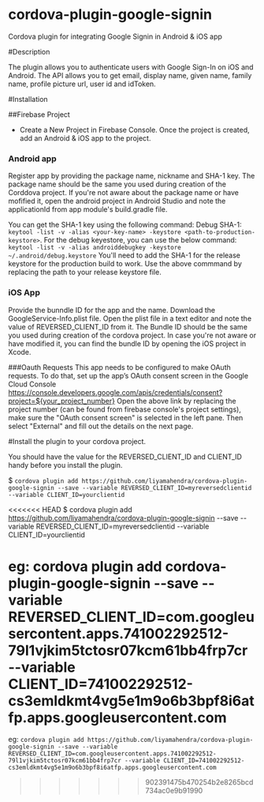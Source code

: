 # cordova-plugin-google-signin
Cordova plugin for integrating Google Signin in Android &amp; iOS app

#Description

The plugin allows you to authenticate users with Google Sign-In on iOS and Android. The API allows you to get email, display name, given name, family name, profile picture url, user id and idToken.

#Installation

##Firebase Project

* Create a New Project in Firebase Console. Once the project is created, add an Android & iOS app to the project.

### Android app
Register app by providing the package name, nickname and SHA-1 key. The package name should be the same you used during creation of the Corddova project. If you're not aware about the package name or have mofified it, open the android project in Android Studio and note the applicationId from app module's build.gradle file. 

You can get the SHA-1 key using the following command:
Debug SHA-1: `keytool -list -v -alias <your-key-name> -keystore <path-to-production-keystore>`. For the debug keyestore, you can use the below command:
`keytool -list -v -alias androiddebugkey -keystore ~/.android/debug.keystore`
You'll need to add the SHA-1 for the release keystore for the production build to work. Use the above commmand by replacing the path to your release keystore file.

### iOS App
Provide the bunndle ID for the app and the name. Download the GoogleService-Info.plist file. Open the plist file in a text editor and note the value of REVERSED_CLIENT_ID from it. The Bundle ID should be the same you used during creation of the cordova project. In case you're not aware or have modified it, you can find the bundle ID by opening the iOS project in Xcode.

###Oauth Requests
This app needs to be configured to make OAuth requests. To do that, set up the app’s OAuth consent screen in the Google Cloud Console https://console.developers.google.com/apis/credentials/consent?project=${your_project_number}
Open the above link by replacing the project number (can be found from firebase console's project settings), make sure the "OAuth consent screen" is selected in the left pane. Then select "External" and fill out the details on the next page. 

#Install the plugin to your cordova project.

You should have the value for the REVERSED_CLIENT_ID and CLIENT_ID handy before you install the plugin.

$ ```cordova plugin add https://github.com/liyamahendra/cordova-plugin-google-signin --save --variable REVERSED_CLIENT_ID=myreversedclientid --variable CLIENT_ID=yourclientid```

<<<<<<< HEAD
$ cordova plugin add https://github.com/liyamahendra/cordova-plugin-google-signin --save --variable REVERSED_CLIENT_ID=myreversedclientid --variable CLIENT_ID=yourclientid

eg: cordova plugin add cordova-plugin-google-signin --save --variable REVERSED_CLIENT_ID=com.googleusercontent.apps.741002292512-79l1vjkim5tctosr07kcm61bb4frp7cr --variable CLIENT_ID=741002292512-cs3emldkmt4vg5e1m9o6b3bpf8i6atfp.apps.googleusercontent.com
=======
eg: 
```cordova plugin add https://github.com/liyamahendra/cordova-plugin-google-signin --save --variable REVERSED_CLIENT_ID=com.googleusercontent.apps.741002292512-79l1vjkim5tctosr07kcm61bb4frp7cr --variable CLIENT_ID=741002292512-cs3emldkmt4vg5e1m9o6b3bpf8i6atfp.apps.googleusercontent.com```
>>>>>>> 902391475b470254b2e8265bcd734ac0e9b91990
